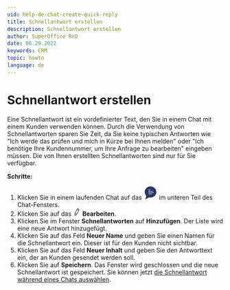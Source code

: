 ```yaml
---
uid: help-de-chat-create-quick-reply
title: Schnellantwort erstellen
description: Schnellantwort erstellen
author: SuperOffice RnD
date: 06.29.2022
keywords: CRM
topic: howto
language: de
---
```


# Schnellantwort erstellen

Eine Schnellantwort ist ein vordefinierter Text, den Sie in einem Chat mit einem Kunden verwenden können. Durch die Verwendung von Schnellantworten sparen Sie Zeit, da Sie keine typischen Antworten wie "Ich werde das prüfen und mich in Kürze bei Ihnen melden" oder "Ich benötige Ihre Kundennummer, um Ihre Anfrage zu bearbeiten" eingeben müssen. Die von Ihnen erstellten Schnellantworten sind nur für Sie verfügbar.

**Schritte:**

1. Klicken Sie in einem laufenden Chat auf das ![Symbol][img1] im unteren Teil des Chat-Fensters.
2. Klicken Sie auf das ![Symbol][img2] **Bearbeiten**.
3. Klicken Sie im Fenster **Schnellantworten** auf **Hinzufügen**. Der Liste wird eine neue Antwort hinzugefügt.
4. Klicken Sie auf das Feld **Neuer Name** und geben Sie einen Namen für die Schnellantwort ein. Dieser ist für den Kunden nicht sichtbar.
5. Klicken Sie auf das Feld **Neuer Inhalt** und geben Sie den Antworttext ein, der an Kunden gesendet werden soll.
6. Klicken Sie auf **Speichern**. Das Fenster wird geschlossen und die neue Schnellantwort ist gespeichert. Sie können jetzt [die Schnellantwort während eines Chats auswählen][1].

<!-- Referenced links -->
[1]: send-faq-or-reply-template.md

<!-- Referenced images -->
[img1]: ../../../../common/icons/chat-h32.png
[img2]: ../../../../common/icons/edit-black.png
